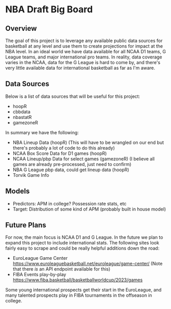 # NBA Draft Big Board

## Overview

The goal of this project is to leverage any available public data sources for basketball at any level and use them to create projections for impact at the NBA level. In an ideal world we have data available for all NCAA D1 teams, G League teams, and major international pro teams. In reality, data coverage varies in the NCAA, data for the G League is hard to come by, and there's very little available data for international basketball as far as I'm aware.

## Data Sources

Below is a list of data sources that will be useful for this project:
- hoopR
- cbbdata
- nbastatR
- gamezoneR

In summary we have the following:
- NBA Lineup Data (hoopR) (This will have to be wrangled on our end but there's probably a lot of code to do this already)
- NCAA Box Score Data for D1 games (hoopR)
- NCAA Lineup/pbp Data for select games (gamezoneR) (I believe all games are already pre-processed, just need to confirm)
- NBA G League pbp data, could get lineup data (hoopR)
- Torvik Game Info


## Models

- Predictors: APM in college? Possession rate stats, etc
- Target: Distribution of some kind of APM (probably built in house model)

## Future Plans

For now, the main focus is NCAA D1 and G League. In the future we plan to expand this project to include international stats. The following sites look fairly easy to scrape and could be really helpful additions down the road:

- EuroLeague Game Center https://www.euroleaguebasketball.net/euroleague/game-center/ (Note that there *is* an API endpoint available for this)
- FIBA Events play-by-play https://www.fiba.basketball/basketballworldcup/2023/games

Some young international prospects get their start in the EuroLeague, and many talented prospects play in FIBA tournaments in the offseason in college.
